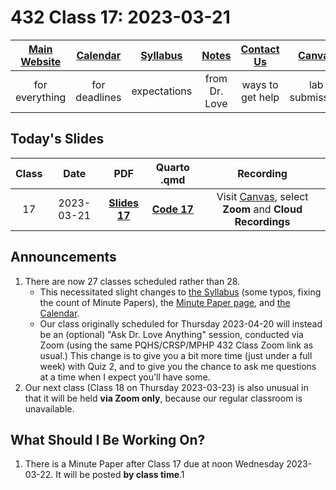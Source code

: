 # 432 Class 17: 2023-03-21

[Main Website](https://thomaselove.github.io/432-2023/) | [Calendar](https://thomaselove.github.io/432-2023/calendar.html) | [Syllabus](https://thomaselove.github.io/432-syllabus-2023/) | [Notes](https://thomaselove.github.io/432-notes/) | [Contact Us](https://thomaselove.github.io/432-2023/contact.html) | [Canvas](https://canvas.case.edu) | [Data and Code](https://github.com/THOMASELOVE/432-data) | [Sources](https://github.com/THOMASELOVE/432-classes-2023/tree/main/sources)
:-----------: | :--------------: | :----------: | :---------: | :-------------: | :-----------: | :------------: |:------:
for everything | for deadlines | expectations | from Dr. Love | ways to get help | lab submission | for downloads | to read

## Today's Slides

Class | Date | PDF | Quarto .qmd | Recording
:---: | :--------: | :------: | :------: | :-------------:
17 | 2023-03-21 | **[Slides 17](https://github.com/THOMASELOVE/432-slides-2023/blob/main/slides17.pdf)** | **[Code 17](https://github.com/THOMASELOVE/432-slides-2023/blob/main/slides17.qmd)** | Visit [Canvas](https://canvas.case.edu/), select **Zoom** and **Cloud Recordings**

## Announcements

1. There are now 27 classes scheduled rather than 28.
    - This necessitated slight changes to [the Syllabus](https://thomaselove.github.io/432-syllabus-2023/) (some typos, fixing the count of Minute Papers), the [Minute Paper page](https://github.com/THOMASELOVE/432-minute-2023), and [the Calendar](https://thomaselove.github.io/432-2023/calendar.html). 
    - Our class originally scheduled for Thursday 2023-04-20 will instead be an (optional) "Ask Dr. Love Anything" session, conducted via Zoom (using the same PQHS/CRSP/MPHP 432 Class Zoom link as usual.) This change is to give you a bit more time (just under a full week) with Quiz 2, and to give you the chance to ask me questions at a time when I expect you'll have some.
2. Our next class (Class 18 on Thursday 2023-03-23) is also unusual in that it will be held **via Zoom only**, because our regular classroom is unavailable. 

## What Should I Be Working On?

1. There is a Minute Paper after Class 17 due at noon Wednesday 2023-03-22. It will be posted **by class time**.1
